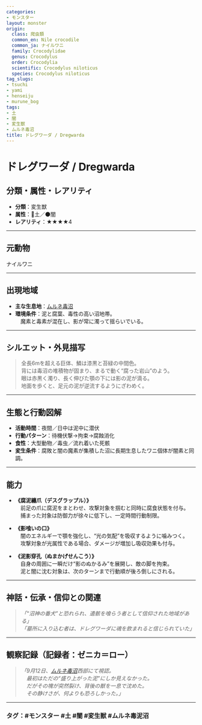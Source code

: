 ```yaml
---
categories:
- モンスター
layout: monster
origin:
  class: 爬虫類
  common_en: Nile crocodile
  common_ja: ナイルワニ
  family: Crocodylidae
  genus: Crocodylus
  order: Crocodylia
  scientific: Crocodylus niloticus
  species: Crocodylus niloticus
tag_slugs:
- tsuchi
- yami
- henseiju
- murune_bog
tags:
- 土
- 闇
- 変生獣
- ムルネ毒沼
title: ドレグワーダ / Dregwarda
---
```


# ドレグワーダ / Dregwarda

## 分類・属性・レアリティ

* **分類**：変生獣  
* **属性**：🌱土／🌑闇  
* **レアリティ**：★★★★4

---

## 元動物
ナイルワニ

---

## 出現地域

* **主な生息地**：[ムルネ毒沼](../place/murune_bog.md)  
* **環境条件**：泥と腐葉、毒性の高い沼地帯。  
　魔素と毒素が混在し、影が常に濁って揺らいでいる。

---

## シルエット・外見描写

> 全長6mを超える巨体、鱗は漆黒と苔緑の中間色。  
> 背には毒沼の堆積物が固まり、まるで動く“腐った岩山”のよう。  
> 眼は赤黒く濁り、長く伸びた顎の下には影の泥が滴る。  
> 地面を歩くと、足元の泥が逆流するようにざわめく。

---

## 生態と行動図解

* **活動時間**：夜間／日中は泥中に潜伏  
* **行動パターン**：待機伏撃→拘束→腐蝕消化  
* **食性**：大型動物／毒虫／流れ着いた死骸  
* **変生条件**：腐敗と闇の魔素が集積した沼に長期生息したワニ個体が闇素と同調。

---

## 能力

* **《腐泥纏爪（デスグラップル）》**  
　前足の爪に腐泥をまとわせ、攻撃対象を掴むと同時に腐食状態を付与。  
　捕まった対象は防御力が徐々に低下し、一定時間行動制限。

* **《影喰いの口》**  
　闇のエネルギーで顎を強化し、“光の気配”を吸収するように噛みつく。  
　攻撃対象が光属性である場合、ダメージが増加し吸収効果も付与。

* **《泥影穿孔（ぬまかげせんこう）》**  
　自身の周囲に一瞬だけ“影のぬかるみ”を展開し、敵の脚を拘束。  
　泥と闇に沈む対象は、次のターンまで行動順が後ろ倒しにされる。

---

## 神話・伝承・信仰との関連

> *「“沼神の番犬”と恐れられ、遺骸を喰らう者として信仰された地域がある」*  
> *「墓所に入り込む者は、ドレグワーダに魂を飲まれると信じられていた」*

---

## 観察記録（記録者：ゼニカ＝ロー）

> *「9月12日、[ムルネ毒沼](../place/murune_bog.md)西部にて視認。  
　最初はただの“盛り上がった泥”にしか見えなかった。  
　だがその塊が突然裂け、背後の獣を一息で沈めた。  
　その静けさが、何よりも恐ろしかった。」*

---

### タグ：#モンスター #土 #闇 #変生獣 #ムルネ毒泥沼